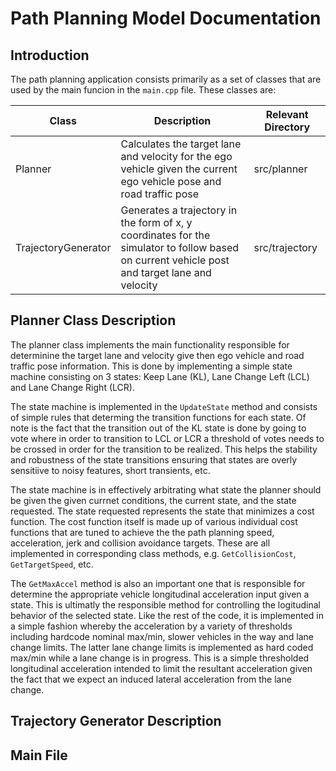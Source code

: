 # Path Planning Model Documentation

## Introduction

The path planning application consists primarily as a set of classes that are used by the main funcion in the `main.cpp` file. These classes are:

|Class|Description|Relevant Directory|
|---|---|---|
|Planner|Calculates the target lane and velocity for the ego vehicle given the current ego vehicle pose and road traffic pose|src/planner|
|TrajectoryGenerator|Generates a trajectory in the form of x, y coordinates for the simulator to follow based on current vehicle post and target lane and velocity|src/trajectory|

## Planner Class Description

The planner class implements the main functionality responsible for determinine the target lane and velocity give then ego vehicle and road traffic pose information. This is done by implementing a simple state machine consisting on 3 states: Keep Lane (KL), Lane Change Left (LCL) and Lane Change Right (LCR).

The state machine is implemented in the `UpdateState` method and consists of simple rules that determing the transition functions for each state. Of note is the fact that the transition out of the KL state is done by going to vote where in order to transition to LCL or LCR a threshold of votes needs to be crossed in order for the transition to be realized. This helps the stability and robustness of the state transitions ensuring that states are overly sensitiive to noisy features, short transients, etc.

The state machine is in effectively arbitrating what state the planner should be given the given currnet conditions, the current state, and the state requested. The state requested represents the state that minimizes a cost function. The cost function itself is made up of various individual cost functions that are tuned to achieve the the path planning speed, acceleration, jerk and collision avoidance targets. These are all implemented in corresponding class methods, e.g. `GetCollisionCost`, `GetTargetSpeed`, etc.

The `GetMaxAccel` method is also an important one that is responsible for determine the appropriate vehicle longitudinal acceleration input given a state. This is ultimatly the responsible method for controlling the logitudinal behavior of the selected state. Like the rest of the code, it is implemented in a simple fashion whereby the acceleration by a variety of thresholds including hardcode nominal max/min, slower vehicles in the way and lane change limits. The latter lane change limits is implemented as hard coded max/min while a lane change is in progress. This is a simple thresholded longitudinal acceleration intended to limit the resultant acceleration given the fact that we expect an induced lateral acceleration from the lane change.

## Trajectory Generator Description

## Main File

